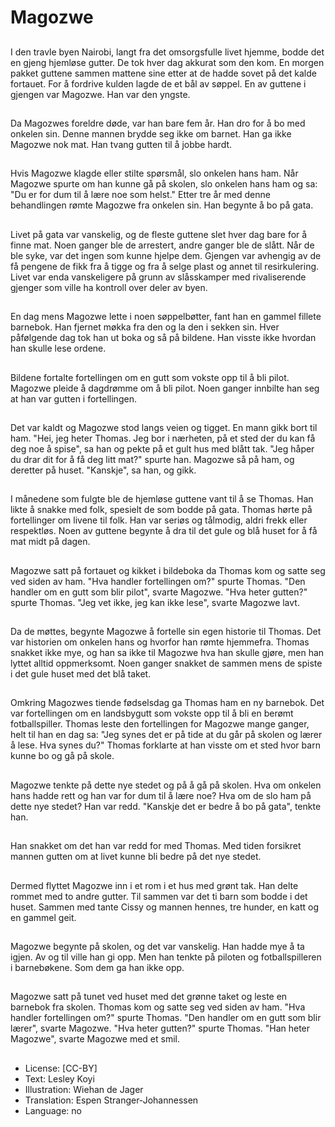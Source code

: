 # Magozwe

##
I den travle byen Nairobi, langt fra det omsorgsfulle livet hjemme, bodde det en gjeng hjemløse gutter. De tok hver dag akkurat som den kom. En morgen pakket guttene sammen mattene sine etter at de hadde sovet på det kalde fortauet. For å fordrive kulden lagde de et bål av søppel. En av guttene i gjengen var Magozwe. Han var den yngste.

##
Da Magozwes foreldre døde, var han bare fem år. Han dro for å bo med onkelen sin. Denne mannen brydde seg ikke om barnet. Han ga ikke Magozwe nok mat. Han tvang gutten til å jobbe hardt.

##
Hvis Magozwe klagde eller stilte spørsmål, slo onkelen hans ham. Når Magozwe spurte om han kunne gå på skolen, slo onkelen hans ham og sa: "Du er for dum til å lære noe som helst." Etter tre år med denne behandlingen rømte Magozwe fra onkelen sin. Han begynte å bo på gata.

##
Livet på gata var vanskelig, og de fleste guttene slet hver dag bare for å finne mat. Noen ganger ble de arrestert, andre ganger ble de slått. Når de ble syke, var det ingen som kunne hjelpe dem. Gjengen var avhengig av de få pengene de fikk fra å tigge og fra å selge plast og annet til resirkulering. Livet var enda vanskeligere på grunn av slåsskamper med rivaliserende gjenger som ville ha kontroll over deler av byen.

##
En dag mens Magozwe lette i noen søppelbøtter, fant han en gammel fillete barnebok. Han fjernet møkka fra den og la den i sekken sin. Hver påfølgende dag tok han ut boka og så på bildene. Han visste ikke hvordan han skulle lese ordene.

##
Bildene fortalte fortellingen om en gutt som vokste opp til å bli pilot. Magozwe pleide å dagdrømme om å bli pilot. Noen ganger innbilte han seg at han var gutten i fortellingen.

##
Det var kaldt og Magozwe stod langs veien og tigget. En mann gikk bort til ham. "Hei, jeg heter Thomas. Jeg bor i nærheten, på et sted der du kan få deg noe å spise", sa han og pekte på et gult hus med blått tak. "Jeg håper du drar dit for å få deg litt mat?" spurte han. Magozwe så på ham, og deretter på huset. "Kanskje", sa han, og gikk.

##
I månedene som fulgte ble de hjemløse guttene vant til å se Thomas. Han likte å snakke med folk, spesielt de som bodde på gata. Thomas hørte på fortellinger om livene til folk. Han var seriøs og tålmodig, aldri frekk eller respektløs. Noen av guttene begynte å dra til det gule og blå huset for å få mat midt på dagen.

##
Magozwe satt på fortauet og kikket i bildeboka da Thomas kom og satte seg ved siden av ham. "Hva handler fortellingen om?" spurte Thomas. "Den handler om en gutt som blir pilot", svarte Magozwe. "Hva heter gutten?" spurte Thomas. "Jeg vet ikke, jeg kan ikke lese", svarte Magozwe lavt.

##
Da de møttes, begynte Magozwe å fortelle sin egen historie til Thomas. Det var historien om onkelen hans og hvorfor han rømte hjemmefra. Thomas snakket ikke mye, og han sa ikke til Magozwe hva han skulle gjøre, men han lyttet alltid oppmerksomt. Noen ganger snakket de sammen mens de spiste i det gule huset med det blå taket.

##
Omkring Magozwes tiende fødselsdag ga Thomas ham en ny barnebok. Det var fortellingen om en landsbygutt som vokste opp til å bli en berømt fotballspiller. Thomas leste den fortellingen for Magozwe mange ganger, helt til han en dag sa: "Jeg synes det er på tide at du går på skolen og lærer å lese. Hva synes du?" Thomas forklarte at han visste om et sted hvor barn kunne bo og gå på skole.

##
Magozwe tenkte på dette nye stedet og på å gå på skolen. Hva om onkelen hans hadde rett og han var for dum til å lære noe? Hva om de slo ham på dette nye stedet? Han var redd. "Kanskje det er bedre å bo på gata", tenkte han.

##
Han snakket om det han var redd for med Thomas. Med tiden forsikret mannen gutten om at livet kunne bli bedre på det nye stedet.

##
Dermed flyttet Magozwe inn i et rom i et hus med grønt tak. Han delte rommet med to andre gutter. Til sammen var det ti barn som bodde i det huset. Sammen med tante Cissy og mannen hennes, tre hunder, en katt og en gammel geit.

##
Magozwe begynte på skolen, og det var vanskelig. Han hadde mye å ta igjen. Av og til ville han gi opp. Men han tenkte på piloten og fotballspilleren i barnebøkene. Som dem ga han ikke opp.

##
Magozwe satt på tunet ved huset med det grønne taket og leste en barnebok fra skolen. Thomas kom og satte seg ved siden av ham. "Hva handler fortellingen om?" spurte Thomas. "Den handler om en gutt som blir lærer", svarte Magozwe. "Hva heter gutten?" spurte Thomas. "Han heter Magozwe", svarte Magozwe med et smil.

##
* License: [CC-BY]
* Text: Lesley Koyi
* Illustration: Wiehan de Jager
* Translation: Espen Stranger-Johannessen
* Language: no

